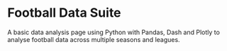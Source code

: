 # Football Data Suite

A basic data analysis page using Python with Pandas, Dash and Plotly to analyse football data across multiple seasons and leagues.
